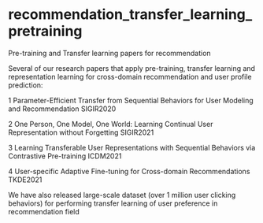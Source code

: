# recommendation_transfer_learning_pretraining
Pre-training and Transfer learning papers for recommendation 

Several of our research papers that apply pre-training, transfer learning and representation learning for cross-domain recommendation and user profile prediction:

1 Parameter-Efficient Transfer from Sequential Behaviors for User Modeling and Recommendation SIGIR2020

2 One Person, One Model, One World: Learning Continual User Representation without Forgetting SIGIR2021

3 Learning Transferable User Representations with Sequential Behaviors via Contrastive Pre-training ICDM2021

4 User-specific Adaptive Fine-tuning for Cross-domain Recommendations TKDE2021

We have also released large-scale dataset (over 1 million user clicking behaviors) for performing transfer learning of user preference in recommendation field
